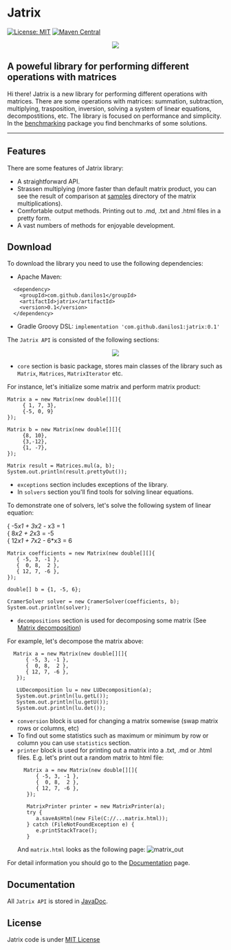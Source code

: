 # Jatrix

[![License: MIT](https://img.shields.io/badge/License-MIT-yellow.svg)](https://github.com/danilos1/jatrix/blob/master/LICENSE)
[![Maven Central](https://img.shields.io/badge/maven%20central-0.1-green)](https://search.maven.org/artifact/com.github.danilos1/jatrix/0.1/jar)


<p align="center">
  <img src="https://github.com/danilos1/jatrix/blob/master/images/logo.png"/>
</p>


## A poweful library for performing different operations with matrices

Hi there! Jatrix is a new library for performing different operations with matrices. There are some operations with matrices: summation, subtraction, multiplying, trasposition, inversion, solving a system of linear equations, decompostitions, etc. The library is focused on performance and simplicity. In the [benchmarking](https://github.com/danilos1/jatrix/tree/master/src/main/java/benchmarking) package you find benchmarks of some solutions.
<hr>

## Features

There are some features of Jatrix library:
- A straightforward API.
- Strassen multiplying (more faster than default matrix product, you can see the result of comparison at [samples](https://github.com/danilos1/jatrix/blob/master/samples/) directory
  of the matrix multiplications).
- Comfortable output methods. Printing out to .md, .txt and .html files in a pretty form.   
- A vast numbers of methods for enjoyable development.

## Download

To download the library you need to use the following dependencies:
- Apache Maven:
```
  <dependency>
    <groupId>com.github.danilos1</groupId>
    <artifactId>jatrix</artifactId>
    <version>0.1</version>
  </dependency>
```
- Gradle Groovy DSL:
```implementation 'com.github.danilos1:jatrix:0.1'```

The ```Jatrix API``` is consisted of the following sections:

<p align="center">
  <img src="https://github.com/danilos1/jatrix/blob/master/images/api.png"/>
</p>

- ```core``` section is basic package, stores main classes of the library such as ```Matrix```, ```Matrices```, ```MatrixIterator``` etc.
 
 For instance, let's initialize some matrix and perform matrix product:
 
 ``` 
 Matrix a = new Matrix(new double[][]{
      { 1, 7, 3},
      {-5, 0, 9}
 });
     
 Matrix b = new Matrix(new double[][]{
      {8, 10},
      {3,-12},
      {1, -7},
 });
     
Matrix result = Matrices.mul(a, b);
System.out.println(result.prettyOut());
```
     
- ```exceptions``` section includes exceptions of the library.
- In ```solvers``` section you'll find tools for solving linear equations.

To demonstrate one of solvers, let's solve the following system of linear equation:
  
   { -5*x1 + 3*x2 - x3 = 1<br>
   { 8*x2 + 2*x3 = -5<br>
   { 12*x1 + 7*x2 - 6*x3 = 6
   
   ```
   Matrix coefficients = new Matrix(new double[][]{
      { -5, 3, -1 },
      {  0, 8,  2 },
      { 12, 7, -6 },
   });
   
   double[] b = {1, -5, 6};
   
   CramerSolver solver = new CramerSolver(coefficients, b);
   System.out.println(solver);
   ```
   
- ```decompositions``` section is used for decomposing some matrix (See [Matrix decomposition](https://en.wikipedia.org/wiki/Matrix_decomposition))

For example, let's decompose the matrix above:

```
  Matrix a = new Matrix(new double[][]{
      { -5, 3, -1 },
      {  0, 8,  2 },
      { 12, 7, -6 },
   });
   
   LUDecomposition lu = new LUDecomposition(a);
   System.out.println(lu.getL());
   System.out.println(lu.getU());
   System.out.println(lu.det());
```

- ```conversion``` block is used for changing a matrix somewise (swap matrix rows or columns, etc)
- To find out some statistics such as maximum or minimum by row or column you can use ```statistics``` section.
- ```printer``` block is used for printing out a matrix into a .txt, .md or .html files. E.g. let's print out a random matrix to html file:
  ```
    Matrix a = new Matrix(new double[][]{
        { -5, 3, -1 },
        {  0, 8,  2 },
        { 12, 7, -6 },
     });

     MatrixPrinter printer = new MatrixPrinter(a);
     try {
        a.saveAsHtml(new File(C://...matrix.html));
     } catch (FileNotFoundException e) {
        e.printStackTrace();
     }
  ```
    And ```matrix.html``` looks as the following page:
    ![matrix_out](https://github.com/danilos1/jatrix/blob/master/images/matrix_into_html.png "Printing out a matrix to matrix.html file")
  

For detail information you should go to the [Documentation](#docs) page.

## <a name="docs">Documentation</a>

All ```Jatrix API``` is stored in [JavaDoc](https://github.com/danilos1/jatrix/blob/master/docs/).

## License

Jatrix code is under [MIT License](https://github.com/danilos1/jatrix/blob/master/LICENSE)
